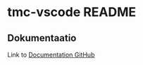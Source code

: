 # tmc-vscode README

## Dokumentaatio
Link to [Documentation GitHub](https://github.com/rage/tmc-vscode-documents)
